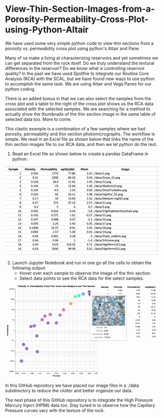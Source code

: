 # View-Thin-Section-Images-from-a-Porosity-Permeability-Cross-Plot-using-Python-Altair
We have used some very simple python code to view thin sections from a porosity vs. permeability cross plot using python's Altair and Pane.

Many of us make a living at characterizing reservoirs and yet sometimes we can get separated from the rock itself. Do we truly understand the textural differences in the reservoir? Do we know what is controlling reservoir quality? In the past we have used Spotfire to integrate our Routine Core Analysis (RCA) with the SCAL, but we have found new ways to use python to accomplish the same task. We are using Altair and Vega Panes for our python coding. 

There is an added bonus in that we can also select the samples from the cross plot and a table to the right of the cross plot shows us the RCA data associated with the selected samples. We are searching for a method to actually show the thumbnails of the thin section image in the same table of selected data too. More to come. 

This clastic example is a combination of a few samples where we had porosity, permeability and thin section photomicrographs. The workflow is simple. We read in an Excel file as shown below that links the name of the thin section images file to our RCA data, and then we let python do the rest. 

1) Read an Excel file as shown below to create a pandas DataFrame in python:

![Geolog_Image](Excel.png)

2) Launch Jupyter Notebook and run in one go all the cells to obtain the following output:
      - Hover over each sample to observe the image of the thin section.
      - Select data points to see the RCA data for the select samples.

![Geolog_Image](sqrt_k_phi.gif)

In this GitHub repository we have placed our image files in a ./data subdirectory to reduce the clutter and better organize our data.

The next phase of this GitHub repository is to integrate the High Pressure Mercury Inject (HPMI) data too. Stay tuned in to observe how the Capillary Pressure curves vary with the texture of the rock. 
